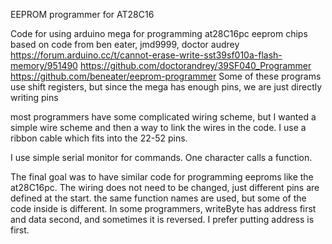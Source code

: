 EEPROM programmer for AT28C16

Code for using arduino mega for programming at28C16pc eeprom chips
based on code from ben eater, jmd9999, doctor audrey
https://forum.arduino.cc/t/cannot-erase-write-sst39sf010a-flash-memory/951490
https://github.com/doctorandrey/39SF040_Programmer
https://github.com/beneater/eeprom-programmer
Some of these programs use shift registers, but since the mega has enough pins, we are just directly writing pins

most programmers have some complicated wiring scheme, but I wanted
a simple wire scheme and then a way to link the wires in the code.
I use a ribbon cable which fits into the 22-52 pins.

I use simple serial monitor for commands.  One character calls a function.

The final goal was to have similar code for programming eeproms like the at28C16pc.
The wiring does not need to be changed, just different pins are defined at the start.
the same function names are used, but some of the code inside is different.
In some programmers, writeByte has address first and data second, and sometimes it is reversed.
I prefer putting address is first.
